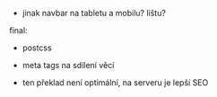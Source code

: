 - jinak navbar na tabletu a mobilu? lištu?

final:

- postcss
- meta tags na sdílení věcí

- ten překlad není optimální, na serveru je lepší SEO
